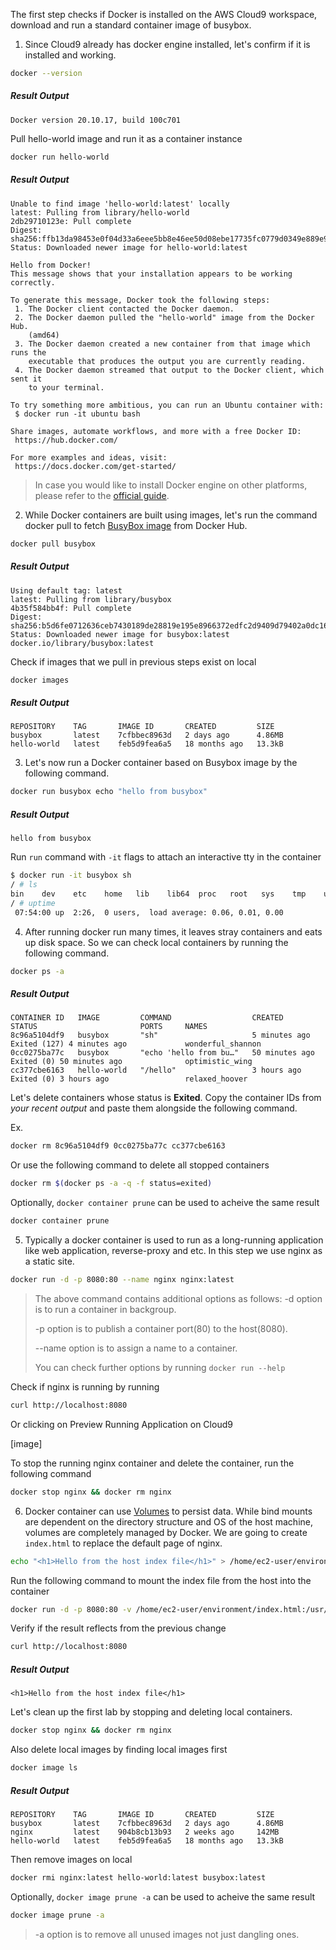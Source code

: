 The first step checks if Docker is installed on the AWS Cloud9 workspace, download and run a standard container image of busybox.

1. Since Cloud9 already has docker engine installed, let's confirm if it is installed and working.
```sh
docker --version
```
##### Result Output
```
Docker version 20.10.17, build 100c701
```
Pull hello-world image and run it as a container instance
```sh
docker run hello-world
```
##### Result Output
```
Unable to find image 'hello-world:latest' locally
latest: Pulling from library/hello-world
2db29710123e: Pull complete 
Digest: sha256:ffb13da98453e0f04d33a6eee5bb8e46ee50d08ebe17735fc0779d0349e889e9
Status: Downloaded newer image for hello-world:latest

Hello from Docker!
This message shows that your installation appears to be working correctly.

To generate this message, Docker took the following steps:
 1. The Docker client contacted the Docker daemon.
 2. The Docker daemon pulled the "hello-world" image from the Docker Hub.
    (amd64)
 3. The Docker daemon created a new container from that image which runs the
    executable that produces the output you are currently reading.
 4. The Docker daemon streamed that output to the Docker client, which sent it
    to your terminal.

To try something more ambitious, you can run an Ubuntu container with:
 $ docker run -it ubuntu bash

Share images, automate workflows, and more with a free Docker ID:
 https://hub.docker.com/

For more examples and ideas, visit:
 https://docs.docker.com/get-started/
```

>In case you would like to install Docker engine on other platforms, please refer to the [official guide](https://docs.docker.com/engine/install/).

2. While Docker containers are built using images, let's run the command docker pull to fetch [BusyBox image](https://hub.docker.com/_/busybox) from Docker Hub.
```sh
docker pull busybox
```
##### Result Output
```
Using default tag: latest
latest: Pulling from library/busybox
4b35f584bb4f: Pull complete 
Digest: sha256:b5d6fe0712636ceb7430189de28819e195e8966372edfc2d9409d79402a0dc16
Status: Downloaded newer image for busybox:latest
docker.io/library/busybox:latest
```
Check if images that we pull in previous steps exist on local
```sh
docker images
```
##### Result Output
```
REPOSITORY    TAG       IMAGE ID       CREATED         SIZE
busybox       latest    7cfbbec8963d   2 days ago      4.86MB
hello-world   latest    feb5d9fea6a5   18 months ago   13.3kB
```

3. Let's now run a Docker container based on Busybox image by the following command.
```sh
docker run busybox echo "hello from busybox"
```
##### Result Output
```
hello from busybox
```
Run `run` command with `-it` flags to attach an interactive tty in the container
```sh
$ docker run -it busybox sh
/ # ls
bin    dev    etc    home   lib    lib64  proc   root   sys    tmp    usr    var
/ # uptime
 07:54:00 up  2:26,  0 users,  load average: 0.06, 0.01, 0.00
```

4. After running docker run many times, it leaves stray containers and eats up disk space. So we can check local containers by running the following command.
```sh
docker ps -a
```
##### Result Output
```
CONTAINER ID   IMAGE         COMMAND                  CREATED          STATUS                       PORTS     NAMES
8c96a5104df9   busybox       "sh"                     5 minutes ago    Exited (127) 4 minutes ago             wonderful_shannon
0cc0275ba77c   busybox       "echo 'hello from bu…"   50 minutes ago   Exited (0) 50 minutes ago              optimistic_wing
cc377cbe6163   hello-world   "/hello"                 3 hours ago      Exited (0) 3 hours ago                 relaxed_hoover
```
Let's delete containers whose status is **Exited**. Copy the container IDs from *your recent output* and paste them alongside the following command.

Ex.
```sh
docker rm 8c96a5104df9 0cc0275ba77c cc377cbe6163
```
Or use the following command to delete all stopped containers
```sh
docker rm $(docker ps -a -q -f status=exited)
```
Optionally, `docker container prune` can be used to acheive the same result
```sh
docker container prune
```

5. Typically a docker container is used to run as a long-running application like web application, reverse-proxy and etc. In this step we use nginx as a  static site.
```sh
docker run -d -p 8080:80 --name nginx nginx:latest
```
>The above command contains additional options as follows:
>-d option is to run a container in backgroup.
>
>-p option is to publish a container port(80) to the host(8080).
>
>--name option is to assign a name to a container.
>
>You can check further options by running `docker run --help`

Check if nginx is running by running
```sh
curl http://localhost:8080
```
Or clicking on Preview Running Application on Cloud9

[image]

To stop the running nginx container and delete the container, run the following command
```sh
docker stop nginx && docker rm nginx
```

6. Docker container can use [Volumes](https://docs.docker.com/storage/volumes/) to persist data. While bind mounts are dependent on the directory structure and OS of the host machine, volumes are completely managed by Docker.
We are going to create `index.html` to replace the default page of nginx.
```sh
echo "<h1>Hello from the host index file</h1>" > /home/ec2-user/environment/index.html
```
Run the following command to mount the index file from the host into the container 
```sh
docker run -d -p 8080:80 -v /home/ec2-user/environment/index.html:/usr/share/nginx/html/index.html:ro --name nginx nginx:latest
```
Verify if the result reflects from the previous change
```sh
curl http://localhost:8080
```
##### Result Output
```
<h1>Hello from the host index file</h1>
```
Let's clean up the first lab by stopping and deleting local containers.
```sh
docker stop nginx && docker rm nginx
```
Also delete local images by finding local images first
```sh
docker image ls
```
##### Result Output
```
REPOSITORY    TAG       IMAGE ID       CREATED         SIZE
busybox       latest    7cfbbec8963d   2 days ago      4.86MB
nginx         latest    904b8cb13b93   2 weeks ago     142MB
hello-world   latest    feb5d9fea6a5   18 months ago   13.3kB
```
Then remove images on local
```sh
docker rmi nginx:latest hello-world:latest busybox:latest
```
Optionally, `docker image prune -a` can be used to acheive the same result
```sh
docker image prune -a
```
> -a option is to remove all unused images not just dangling ones.
